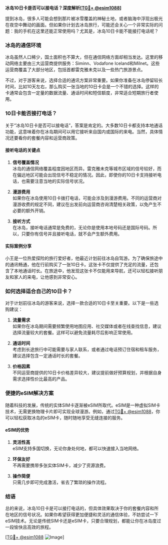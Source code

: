 **冰岛10日卡是否可以接电话？深度解析[[TG💪+ @esim1088](https://t.me/s/esim1088)]**

提到冰岛，很多人可能会想到那片被冰雪覆盖的神秘土地，或者脑海中浮现出极光在夜空中舞动的画面。但如果你计划去冰岛旅行，可能还会关心一个非常实际的问题：我的手机在这里还能正常使用吗？尤其是，冰岛10日卡能不能接打电话呢？

### 冰岛的通信环境

冰岛虽然人口稀少，国土面积也不算大，但在通信网络方面却相当发达。这里的移动网络主要由三大运营商提供服务：Siminn、Vodafone Iceland和Mílnet。这些运营商覆盖了大部分地区，包括首都雷克雅未克以及一些热门旅游景点。

不过，对于游客来说，选择合适的通讯方案非常重要。如果你准备在冰岛停留较长时间，比如10天左右，那么购买一张当地的10日卡会是一个不错的选择。这样的卡通常会包含一定量的数据流量、通话时间和短信额度，非常适合短期旅行者使用。

### 10日卡能否接打电话？

关于“冰岛10日卡是否可以接电话”，答案是肯定的。大多数10日卡都支持本地通话功能，这意味着你在冰岛期间可以用它接听来自国内或国际的来电。当然，具体情况还要看你的套餐内容和运营商政策。

#### 接听电话的关键点

1. **信号覆盖情况**  
   冰岛的通信网络覆盖程度因地区而异。雷克雅未克等城市区域的信号较好，而在偏远地区可能会出现信号不稳定的情况。因此，即使你的10日卡支持接听电话，也需要注意当地的实际信号状况。

2. **漫游费用**  
   如果你在冰岛使用10日卡拨打电话，可能会涉及到漫游费用。不同的运营商对漫游收费的规定不同，建议在出发前向运营商咨询清楚相关政策，以免产生不必要的额外开销。

3. **接听方式**  
   在冰岛，接听电话通常是免费的，无论你是使用本地号码还是国际号码。所以，只要你有信号并且接听电话，就不会产生额外费用。

#### 实际案例分享

小王是一位热爱探险的旅行爱好者，他最近计划前往冰岛自驾游。为了确保旅途中的通讯畅通，他在行前购买了一张10日卡。这张卡不仅提供了充足的流量，还包含了本地通话时长。在旅途中，他发现这张卡不仅能用来导航，还可以轻松接听朋友和家人的来电，让他感到非常安心。

### 如何选择适合自己的10日卡？

对于计划前往冰岛的游客来说，选择一款合适的10日卡至关重要。以下是一些选购建议：

1. **流量需求**  
   如果你在冰岛期间需要频繁使用地图应用、社交媒体或者在线查找信息，建议选择流量较大的套餐。这样可以避免流量耗尽后影响正常使用。

2. **通话时间**  
   考虑到长途旅行中可能需要与家人联系，或者通过电话预订住宿和租车服务，建议选择包含一定通话时长的套餐。

3. **价格因素**  
   不同运营商提供的10日卡价格差异较大，建议提前做好预算规划，并根据自身需求选择性价比最高的产品。

### 便捷的eSIM解决方案

随着科技的发展，传统的实体SIM卡逐渐被eSIM所取代。eSIM是一种虚拟SIM卡技术，无需更换物理卡片即可实现全球漫游。例如，通过[TG💪+ @esim1088](https://t.me/s/esim1088)，你可以轻松获取冰岛的eSIM卡，随时随地享受无缝连接的服务。

#### eSIM的优势

1. **灵活性高**  
   eSIM支持多国切换，无论你身处何地，都可以快速接入当地网络。

2. **环保友好**  
   不再需要携带多张实体SIM卡，减少了资源浪费。

3. **操作简便**  
   只需几步即可完成激活，省去了繁琐的操作流程。

### 结语

总的来说，冰岛10日卡是可以接打电话的，但具体效果取决于你的套餐内容和所在地区的信号状况。如果你希望获得更加便捷和灵活的通信体验，不妨尝试一下eSIM技术。无论是传统SIM卡还是eSIM卡，只要合理规划，都能让你在冰岛度过一段愉快且高效的旅程。

[[TG💪+ @esim1088](https://t.me/s/esim1088) ![Image](https://i.postimg.cc/4NQfJmqS/Snipaste-2025-05-13-00-14-12.png)]
